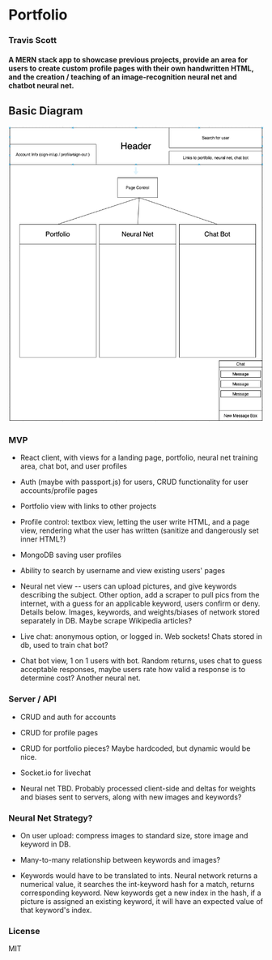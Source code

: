 # Portfolio

### Travis Scott

#### A MERN stack app to showcase previous projects, provide an area for users to create custom profile pages with their own handwritten HTML, and the creation / teaching of an image-recognition neural net and chatbot neural net.

## Basic Diagram

![Component Diagram](./diagram.png)

### MVP

* React client, with views for a landing page, portfolio, neural net training area, chat bot, and user profiles

* Auth (maybe with passport.js) for users, CRUD functionality for user accounts/profile pages

* Portfolio view with links to other projects

* Profile control: textbox view, letting the user write HTML, and a page view, rendering what the user has written (sanitize and dangerously set inner HTML?)

* MongoDB saving user profiles 

* Ability to search by username and view existing users' pages

* Neural net view -- users can upload pictures, and give keywords describing the subject. Other option, add a scraper to pull pics from the internet, with a guess for an applicable keyword, users confirm or deny. Details below. Images, keywords, and weights/biases of network stored separately in DB. Maybe scrape Wikipedia articles?

* Live chat: anonymous option, or logged in. Web sockets! Chats stored in db, used to train chat bot?

* Chat bot view, 1 on 1 users with bot. Random returns, uses chat to guess acceptable responses, maybe users rate how valid a response is to determine cost? Another neural net. 

### Server / API

* CRUD and auth for accounts

* CRUD for profile pages

* CRUD for portfolio pieces? Maybe hardcoded, but dynamic would be nice.

* Socket.io for livechat

* Neural net TBD. Probably processed client-side and deltas for weights and biases sent to servers, along with new images and keywords?

### Neural Net Strategy?

* On user upload: compress images to standard size, store image and keyword in DB. 

* Many-to-many relationship between keywords and images? 

* Keywords would have to be translated to ints. Neural network returns a numerical value, it searches the int-keyword hash for a match, returns corresponding keyword. New keywords get a new index in the hash, if a picture is assigned an existing keyword, it will have an expected value of that keyword's index.

### License
MIT